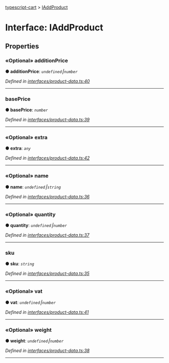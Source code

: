 [typescript-cart](../README.md) > [IAddProduct](../interfaces/iaddproduct.md)



# Interface: IAddProduct


## Properties
<a id="additionprice"></a>

### «Optional» additionPrice

**●  additionPrice**:  *`undefined`⎮`number`* 

*Defined in [interfaces/product-data.ts:40](https://github.com/FlareMind/typescript-cart/blob/b9c0f4d/src/interfaces/product-data.ts#L40)*





___

<a id="baseprice"></a>

###  basePrice

**●  basePrice**:  *`number`* 

*Defined in [interfaces/product-data.ts:39](https://github.com/FlareMind/typescript-cart/blob/b9c0f4d/src/interfaces/product-data.ts#L39)*





___

<a id="extra"></a>

### «Optional» extra

**●  extra**:  *`any`* 

*Defined in [interfaces/product-data.ts:42](https://github.com/FlareMind/typescript-cart/blob/b9c0f4d/src/interfaces/product-data.ts#L42)*





___

<a id="name"></a>

### «Optional» name

**●  name**:  *`undefined`⎮`string`* 

*Defined in [interfaces/product-data.ts:36](https://github.com/FlareMind/typescript-cart/blob/b9c0f4d/src/interfaces/product-data.ts#L36)*





___

<a id="quantity"></a>

### «Optional» quantity

**●  quantity**:  *`undefined`⎮`number`* 

*Defined in [interfaces/product-data.ts:37](https://github.com/FlareMind/typescript-cart/blob/b9c0f4d/src/interfaces/product-data.ts#L37)*





___

<a id="sku"></a>

###  sku

**●  sku**:  *`string`* 

*Defined in [interfaces/product-data.ts:35](https://github.com/FlareMind/typescript-cart/blob/b9c0f4d/src/interfaces/product-data.ts#L35)*





___

<a id="vat"></a>

### «Optional» vat

**●  vat**:  *`undefined`⎮`number`* 

*Defined in [interfaces/product-data.ts:41](https://github.com/FlareMind/typescript-cart/blob/b9c0f4d/src/interfaces/product-data.ts#L41)*





___

<a id="weight"></a>

### «Optional» weight

**●  weight**:  *`undefined`⎮`number`* 

*Defined in [interfaces/product-data.ts:38](https://github.com/FlareMind/typescript-cart/blob/b9c0f4d/src/interfaces/product-data.ts#L38)*





___


